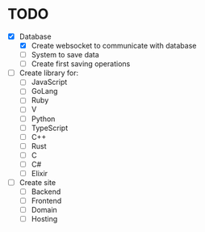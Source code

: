 # TODO
- [x] Database
  - [x] Create websocket to communicate with database
  - [ ] System to save data
  - [ ] Create first saving operations
- [ ] Create library for:
    - [ ] JavaScript
    - [ ] GoLang
    - [ ] Ruby
    - [ ] V
    - [ ] Python
    - [ ] TypeScript
    - [ ] C++
    - [ ] Rust
    - [ ] C
    - [ ] C#
    - [ ] Elixir
- [ ] Create site
  - [ ] Backend
  - [ ] Frontend
  - [ ] Domain
  - [ ] Hosting